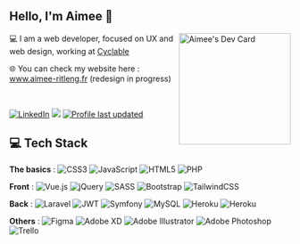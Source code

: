 ## Hello, I'm Aimee 👋

<a href="https://app.daily.dev/aimee891"><img align="right" src="https://api.daily.dev/devcards/v2/zEEo73c6V.png?type=default&r=x8j" width="200" alt="Aimee's Dev Card"/></a>

💻 I am a web developer, focused on UX and web design, working at [Cyclable](https://www.cyclable.com/)

🌐 You can check my website here : www.aimee-ritleng.fr (redesign in progress)

<br/>

[![LinkedIn](https://img.shields.io/badge/LinkedIn-%230077B5.svg?style=for-the-badge&logo=linkedin&logoColor=white)](https://linkedin.com/in/aimee-ritleng)
![](https://komarev.com/ghpvc/?username=Aimee-RTLNG&label=%20Profile%20Views&color=blue&style=for-the-badge)
[![Profile last updated](https://img.shields.io/github/last-commit/Aimee-RTLNG/Aimee-RTLNG/main?label=Last%20updated&style=for-the-badge)](https://github.com/samujjwaal/samujjwaal/commits)

## 💻 Tech Stack

**The basics** : ![CSS3](https://img.shields.io/badge/CSS3-%231572B6.svg?style=flat-square&logo=css3&logoColor=white) ![JavaScript](https://img.shields.io/badge/JavaScript-%23323330.svg?style=flat-square&logo=javascript&logoColor=%23F7DF1E) ![HTML5](https://img.shields.io/badge/HTML5-%23E34F26.svg?style=flat-square&logo=html5&logoColor=white) ![PHP](https://img.shields.io/badge/PHP-%23777BB4.svg?style=flat-square&logo=php&logoColor=white) 

**Front** : ![Vue.js](https://img.shields.io/badge/Vuejs-%2335495e.svg?style=flat-square&logo=vuedotjs&logoColor=%234FC08D) ![jQuery](https://img.shields.io/badge/jQuery-%230769AD.svg?style=flat-square&logo=jquery&logoColor=white) ![SASS](https://img.shields.io/badge/SaSS-hotpink.svg?style=flat-square&logo=SASS&logoColor=white)  ![Bootstrap](https://img.shields.io/badge/Bootstrap-%23563D7C.svg?style=flat-square&logo=bootstrap&logoColor=white) ![TailwindCSS](https://img.shields.io/badge/TailwindCSS-%2338B2AC.svg?style=flat-square&logo=tailwind-css&logoColor=white) 

**Back** : ![Laravel](https://img.shields.io/badge/Laravel-%23FF2D20.svg?style=flat-square&logo=laravel&logoColor=white) ![JWT](https://img.shields.io/badge/JWT-black?style=flat-square&logo=JSON%20web%20tokens) ![Symfony](https://img.shields.io/badge/Symfony-%23000000.svg?style=flat-square&logo=symfony&logoColor=white) ![MySQL](https://img.shields.io/badge/MySQL-%2300f.svg?style=flat-square&logo=mysql&logoColor=white) ![Heroku](https://img.shields.io/badge/Heroku-%23430098.svg?style=flat-square&logo=Heroku&logoColor=white) ![Heroku](https://img.shields.io/badge/Netlify-%23430098.svg?style=flat-square&logo=netlify&logoColor=white)

**Others** : ![Figma](https://img.shields.io/badge/Figma-%23F24E1E.svg?style=flat-square&logo=figma&logoColor=white) ![Adobe XD](https://img.shields.io/badge/Adobe%20XD-470137?style=flat-square&logo=Adobe%20XD&logoColor=#FF61F6) ![Adobe Illustrator](https://img.shields.io/badge/Illustrator-%23FF9A00.svg?style=flat-square&logo=adobeillustrator&logoColor=white)  ![Adobe Photoshop](https://img.shields.io/badge/Photoshop-%2331A8FF.svg?style=flat-square&logo=adobephotoshop&logoColor=white)  ![Trello](https://img.shields.io/badge/Trello-%23026AA7.svg?style=flat-square&logo=Trello&logoColor=white)
